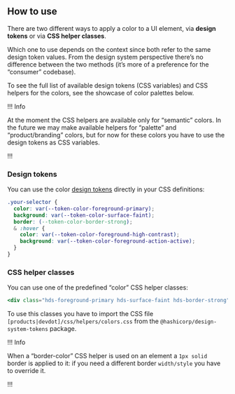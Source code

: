 ## How to use

There are two different ways to apply a color to a UI element, via **design tokens** or via **CSS helper classes**.

Which one to use depends on the context since both refer to the same design token values. From the design system perspective there’s no difference between the two methods (it’s more of a preference for the “consumer” codebase).

To see the full list of available design tokens (CSS variables) and CSS helpers for the colors, see the showcase of color palettes below.

!!! Info

At the moment the CSS helpers are available only for “semantic” colors. In the future we may make available helpers for “palette” and “product/branding” colors, but for now for these colors you have to use the design tokens as CSS variables.

!!!

### Design tokens

You can use the color [design tokens](../foundations/tokens) directly in your CSS definitions:

```css
.your-selector {
  color: var(--token-color-foreground-primary);
  background: var(--token-color-surface-faint);
  border: (--token-color-border-strong);
  & :hover {
    color: var(--token-color-foreground-high-contrast);
    background: var(--token-color-foreground-action-active);
  }
}
```

### CSS helper classes

You can use one of the predefined “color” CSS helper classes:

```handlebars
<div class="hds-foreground-primary hds-surface-faint hds-border-strong">...</div>
```

To use this classes you have to import the CSS file `[products|devdot]/css/helpers/colors.css` from the `@hashicorp/design-system-tokens` package.

!!! Info

When a “border-color” CSS helper is used on an element a `1px solid` border is applied to it: if you need a different border `width/style` you have to override it.

!!!
